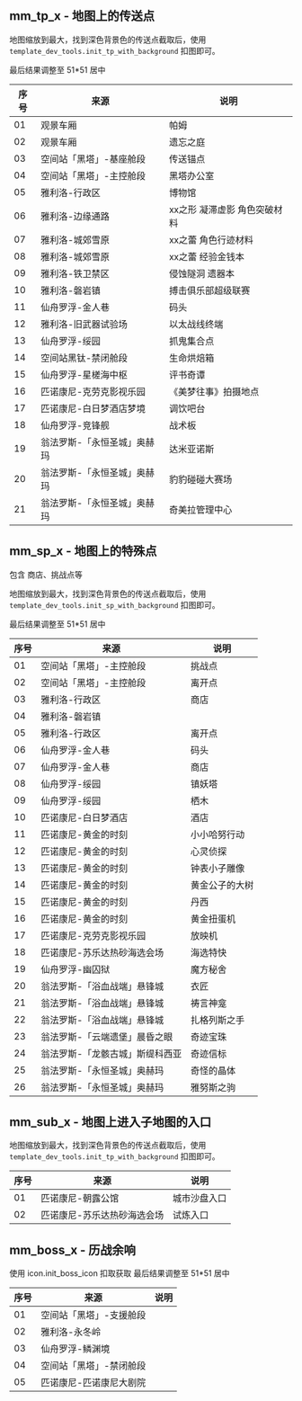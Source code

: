 ## mm_tp_x - 地图上的传送点
地图缩放到最大，找到深色背景色的传送点截取后，使用 `template_dev_tools.init_tp_with_background` 扣图即可。

最后结果调整至 51*51 居中

|序号|来源|说明|
|---|---|---|
|01|观景车厢|帕姆|
|02|观景车厢|遗忘之庭|
|03|空间站「黑塔」-基座舱段|传送锚点|
|04|空间站「黑塔」-主控舱段|黑塔办公室|
|05|雅利洛-行政区|博物馆|
|06|雅利洛-边缘通路|xx之形 凝滞虚影 角色突破材料|
|07|雅利洛-城郊雪原|xx之蕾 角色行迹材料|
|08|雅利洛-城郊雪原|xx之蕾 经验金钱本|
|09|雅利洛-铁卫禁区|侵蚀隧洞 遗器本|
|10|雅利洛-磐岩镇|搏击俱乐部超级联赛|
|11|仙舟罗浮-金人巷|码头|
|12|雅利洛-旧武器试验场|以太战线终端|
|13|仙舟罗浮-绥园|抓鬼集合点|
|14|空间站黑钛-禁闭舱段|生命烘焙箱|
|15|仙舟罗浮-星槎海中枢|评书奇谭|
|16|匹诺康尼-克劳克影视乐园|《美梦往事》拍摄地点|
|17|匹诺康尼-白日梦酒店梦境|调饮吧台|
|18|仙舟罗浮-竞锋舰|战术板|
|19|翁法罗斯-「永恒圣城」奥赫玛|达米亚诺斯|
|20|翁法罗斯-「永恒圣城」奥赫玛|豹豹碰碰大赛场|
|21|翁法罗斯-「永恒圣城」奥赫玛|奇美拉管理中心|

## mm_sp_x - 地图上的特殊点
包含 商店、挑战点等

地图缩放到最大，找到深色背景色的传送点截取后，使用 `template_dev_tools.init_sp_with_background` 扣图即可。

最后结果调整至 51*51 居中

|序号|来源|说明|
|---|---|---|
|01|空间站「黑塔」-主控舱段|挑战点|
|02|空间站「黑塔」-主控舱段|离开点|
|03|雅利洛-行政区|商店|
|04|雅利洛-磐岩镇||
|05|雅利洛-行政区|离开点|
|06|仙舟罗浮-金人巷|码头|
|07|仙舟罗浮-金人巷|商店|
|08|仙舟罗浮-绥园|镇妖塔|
|09|仙舟罗浮-绥园|栖木|
|10|匹诺康尼-白日梦酒店|酒店|
|11|匹诺康尼-黄金的时刻|小小哈努行动|
|12|匹诺康尼-黄金的时刻|心灵侦探|
|13|匹诺康尼-黄金的时刻|钟表小子雕像|
|14|匹诺康尼-黄金的时刻|黄金公子的大树|
|15|匹诺康尼-黄金的时刻|丹西|
|16|匹诺康尼-黄金的时刻|黄金扭蛋机|
|17|匹诺康尼-克劳克影视乐园|放映机|
|18|匹诺康尼-苏乐达热砂海选会场|海选特快|
|19|仙舟罗浮-幽囚狱|魔方秘舍|
|20|翁法罗斯-「浴血战端」悬锋城|衣匠|
|21|翁法罗斯-「浴血战端」悬锋城|祷言神龛|
|22|翁法罗斯-「浴血战端」悬锋城|扎格列斯之手|
|23|翁法罗斯-「云端遗堡」晨昏之眼|奇迹宝珠|
|24|翁法罗斯-「龙骸古城」斯缇科西亚|奇迹信标|
|25|翁法罗斯-「永恒圣城」奥赫玛|奇怪的晶体|
|26|翁法罗斯-「永恒圣城」奥赫玛|雅努斯之驹|

## mm_sub_x - 地图上进入子地图的入口

地图缩放到最大，找到深色背景色的传送点截取后，使用 `template_dev_tools.init_tp_with_background` 扣图即可。

|序号|来源|说明|
|---|---|---|
|01|匹诺康尼-朝露公馆|城市沙盘入口|
|02|匹诺康尼-苏乐达热砂海选会场|试炼入口|


## mm_boss_x - 历战余响
使用 icon.init_boss_icon 扣取获取 最后结果调整至 51*51 居中

|序号|来源|说明|
|---|---|---|
|01|空间站「黑塔」-支援舱段||
|02|雅利洛-永冬岭||
|03|仙舟罗浮-鳞渊境||
|04|空间站「黑塔」-禁闭舱段||
|05|匹诺康尼-匹诺康尼大剧院||